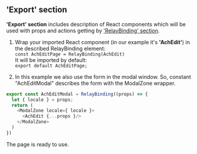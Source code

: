 ## 'Export' section

**'Export' section** includes description of React components which will be used with props and actions getting by ['RelayBinding' section](/create-new-form/create-page/section-'relay-binding'.md).

1. Wrap your imported React component \(in our example it's **'AchEdit'**\) in the described RelayBinding element:  
   `const AchEditPage = RelayBinding(AchEdit)`  
   It will be imported by default:   
   `export default AchEditPage;`

2. In this example we also use the form in the modal window. So, constant "AchEditModal" describes the form with the ModalZone wrapper.

```javascript
export const AchEditModal = RelayBinding((props) => {
  let { locale } = props;
  return (
    <ModalZone locale={ locale }>
      <AchEdit {...props }/>
    </ModalZone>
  )
})
```

The page is ready to use.

